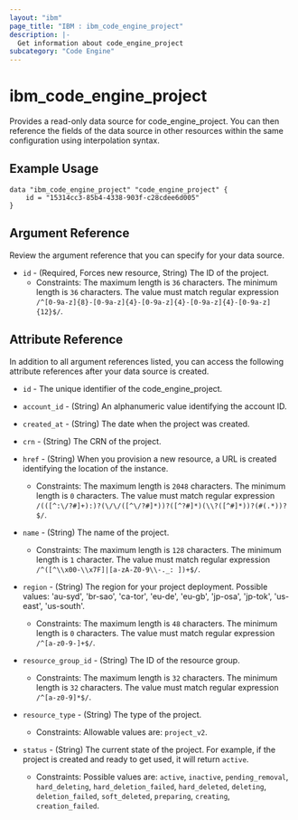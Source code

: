 ```yaml
---
layout: "ibm"
page_title: "IBM : ibm_code_engine_project"
description: |-
  Get information about code_engine_project
subcategory: "Code Engine"
---
```


# ibm_code_engine_project

Provides a read-only data source for code_engine_project. You can then reference the fields of the data source in other resources within the same configuration using interpolation syntax.

## Example Usage

```hcl
data "ibm_code_engine_project" "code_engine_project" {
	id = "15314cc3-85b4-4338-903f-c28cdee6d005"
}
```

## Argument Reference

Review the argument reference that you can specify for your data source.

* `id` - (Required, Forces new resource, String) The ID of the project.
  * Constraints: The maximum length is `36` characters. The minimum length is `36` characters. The value must match regular expression `/^[0-9a-z]{8}-[0-9a-z]{4}-[0-9a-z]{4}-[0-9a-z]{4}-[0-9a-z]{12}$/`.

## Attribute Reference

In addition to all argument references listed, you can access the following attribute references after your data source is created.

* `id` - The unique identifier of the code_engine_project.
* `account_id` - (String) An alphanumeric value identifying the account ID.

* `created_at` - (String) The date when the project was created.

* `crn` - (String) The CRN of the project.

* `href` - (String) When you provision a new resource, a URL is created identifying the location of the instance.
  * Constraints: The maximum length is `2048` characters. The minimum length is `0` characters. The value must match regular expression `/(([^:\/?#]+):)?(\/\/([^\/?#]*))?([^?#]*)(\\?([^#]*))?(#(.*))?$/`.

* `name` - (String) The name of the project.
  * Constraints: The maximum length is `128` characters. The minimum length is `1` character. The value must match regular expression `/^([^\\x00-\\x7F]|[a-zA-Z0-9\\-._: ])+$/`.

* `region` - (String) The region for your project deployment. Possible values: 'au-syd', 'br-sao', 'ca-tor', 'eu-de', 'eu-gb', 'jp-osa', 'jp-tok', 'us-east', 'us-south'.
  * Constraints: The maximum length is `48` characters. The minimum length is `0` characters. The value must match regular expression `/^[a-z0-9-]+$/`.

* `resource_group_id` - (String) The ID of the resource group.
  * Constraints: The maximum length is `32` characters. The minimum length is `32` characters. The value must match regular expression `/^[a-z0-9]*$/`.

* `resource_type` - (String) The type of the project.
  * Constraints: Allowable values are: `project_v2`.

* `status` - (String) The current state of the project. For example, if the project is created and ready to get used, it will return `active`.
  * Constraints: Possible values are: `active`, `inactive`, `pending_removal`, `hard_deleting`, `hard_deletion_failed`, `hard_deleted`, `deleting`, `deletion_failed`, `soft_deleted`, `preparing`, `creating`, `creation_failed`.


